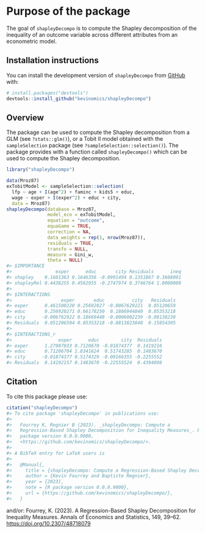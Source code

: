 
<!-- README.md is generated from README.Rmd. Please edit that file -->

# Purpose of the package

The goal of `shapleyDecompo` is to compute the Shapley decomposition of
the inequality of an outcome variable across different attributes from
an econometric model.

## Installation instructions

You can install the development version of `shapleyDecompo` from
[GitHub](https://github.com/) with:

``` r
# install.packages("devtools")
devtools::install_github("kevinomics/shapleyDecompo")
```

## Overview

The package can be used to compute the Shapley decomposition from a GLM
(see `?stats::glm()`), or a Tobit II model obtained with the
`sampleSelection` package (see `?sampleSelection::selection()`). The
package provides with a function called `shapleyDecompo()` which can be
used to compute the Shapley decomposition.

``` r
library("shapleyDecompo")
```

``` r
data(Mroz87)
exTobitModel <- sampleSelection::selection(
  lfp ~ age + I(age^2) + faminc + kids5 + educ,
  wage ~ exper + I(exper^2) + educ + city,
  data = Mroz87)
shapleyDecompo(database = Mroz87,
               model_eco = exTobitModel,
               equation = "outcome",
               equaGame = TRUE,
               correction = NA,
               data_weights = rep(1, nrow(Mroz87)),
               residuals = TRUE,
               transfo = NULL,
               measure = Gini_w,
               theta = NULL)
#> $IMPORTANCE
#>                exper      educ       city Residuals      ineq
#> shapley    0.1601363 0.1646356 -0.0991494 0.1351867 0.3608091
#> shapleyRel 0.4438255 0.4562955 -0.2747974 0.3746764 1.0000000
#> 
#> $INTERACTIONS
#>                  exper       educ          city   Residuals
#> exper      0.461500220 0.25692027 -0.0067629221  0.05120659
#> educ       0.256920271 0.66178250  0.1866944840  0.05353218
#> city      -0.006762922 0.18669448 -0.0006002239 -0.08138238
#> Residuals  0.051206594 0.05353218 -0.0813823840  0.15854305
#> 
#> $INTERACTIONS_r
#>                 exper      educ        city  Residuals
#> exper      1.27907033 0.7120670 -0.01874377  0.1419216
#> educ       0.71206704 1.8341624  0.51743285  0.1483670
#> city      -0.01874377 0.5174329 -0.00166355 -0.2255552
#> Residuals  0.14192157 0.1483670 -0.22555524  0.4394098
```

## Citation

To cite this package please use:

``` r
citation("shapleyDecompo") 
#> To cite package 'shapleyDecompo' in publications use:
#> 
#>   Fourrey K, Regnier B (2023). _shapleyDecompo: Compute a
#>   Regression-Based Shapley Decomposition for Inequality Measures_. R
#>   package version 0.0.0.9000,
#>   <https://github.com/kevinomics/shapleyDecompo/>.
#> 
#> A BibTeX entry for LaTeX users is
#> 
#>   @Manual{,
#>     title = {shapleyDecompo: Compute a Regression-Based Shapley Decomposition for Inequality Measures},
#>     author = {Kevin Fourrey and Baptiste Regnier},
#>     year = {2023},
#>     note = {R package version 0.0.0.9000},
#>     url = {https://github.com/kevinomics/shapleyDecompo/},
#>   }
```

and/or: Fourrey, K. (2023). A Regression-Based Shapley Decomposition for
Inequality Measures. Annals of Economics and Statistics, 149, 39–62.
<https://doi.org/10.2307/48718079>
